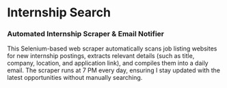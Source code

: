 # Internship Search
### Automated Internship Scraper &amp; Email Notifier
This Selenium-based web scraper automatically scans job listing websites for new internship postings, extracts relevant details (such as title, company, location, and application link), and compiles them into a daily email. The scraper runs at 7 PM every day, ensuring I stay updated with the latest opportunities without manually searching.
